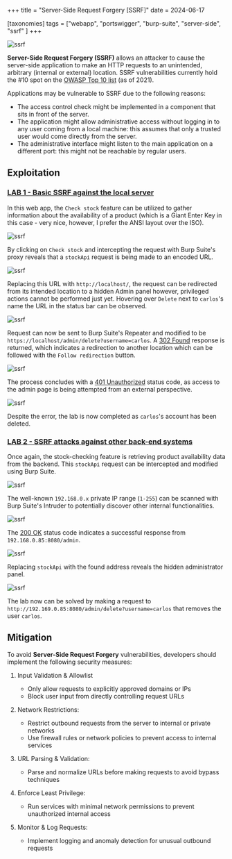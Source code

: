 +++
title = "Server-Side Request Forgery [SSRF]"
date = 2024-06-17

[taxonomies]
tags = ["webapp", "portswigger", "burp-suite", "server-side", "ssrf" ]
+++

![ssrf](/pictures/articles/portswigger/server-side-request-forgery/server-side-request-forgery.svg)

**Server-Side Request Forgery (SSRF)** allows an attacker to cause the
server-side application to make an HTTP requests to an unintended, arbitrary
(internal or external) location. SSRF vulnerabilities currently hold the #10
spot on the [OWASP Top 10 list](https://owasp.org/www-project-top-ten/)
(as of 2021).

<!-- more -->

Applications may be vulnerable to SSRF due to the following reasons:
- The access control check might be implemented in a component that sits in
  front of the server.
- The application might allow administrative access without logging in to any
  user coming from a local machine: this assumes that only a trusted user would
  come directly from the server.
- The administrative interface might listen to the main application on a
  different port: this might not be reachable by regular users.

## Exploitation

<!-- LAB 1 {{{-->
### [LAB 1 - Basic SSRF against the local server](https://portswigger.net/web-security/learning-paths/server-side-vulnerabilities-apprentice/ssrf-apprentice/ssrf/lab-basic-ssrf-against-localhost)

In this web app, the `Check stock` feature can be utilized to gather information
about the availability of a product (which is a Giant Enter Key in this case -
very nice, however, I prefer the ANSI layout over the ISO).

![ssrf](/pictures/articles/portswigger/server-side-request-forgery/lab-1-1.png)

By clicking on `Check stock` and intercepting the request with Burp Suite's
proxy reveals that a `stockApi` request is being made to an encoded URL.

![ssrf](/pictures/articles/portswigger/server-side-request-forgery/lab-1-2.png)

Replacing this URL with `http://localhost/`, the request can be redirected
from its intended location to a hidden Admin panel however,
privileged actions cannot be performed just yet. Hovering over
`Delete` next to `carlos`'s name the URL in the status bar can be observed.

![ssrf](/pictures/articles/portswigger/server-side-request-forgery/lab-1-3.png)

Request can now be sent to Burp Suite's Repeater and modified to be
`https://localhost/admin/delete?username=carlos`. A [302 Found](https://developer.mozilla.org/en-US/docs/Web/HTTP/Status/302)
response is returned, which indicates a redirection to another location which
can be followed with the `Follow redirection` button.

![ssrf](/pictures/articles/portswigger/server-side-request-forgery/lab-1-4.png)

The process concludes with a [401 Unauthorized](https://developer.mozilla.org/en-US/docs/Web/HTTP/Status/401)
status code, as access to the admin page is being attempted from an external
perspective.

![ssrf](/pictures/articles/portswigger/server-side-request-forgery/lab-1-5.png)

Despite the error, the lab is now completed as `carlos`'s account has been
deleted.
<!-- }}} -->

<!-- LAB 2 {{{-->
### [LAB 2 - SSRF attacks against other back-end systems](https://portswigger.net/web-security/learning-paths/server-side-vulnerabilities-apprentice/ssrf-apprentice/ssrf/ssrf-attacks-against-other-back-end-systems)

Once again, the stock-checking feature is retrieving product availability data
from the backend. This `stockApi` request can be intercepted and modified
using Burp Suite.

![ssrf](/pictures/articles/portswigger/server-side-request-forgery/lab-2-1.png)

The well-known `192.168.0.x` private IP range (`1-255`) can be scanned with
Burp Suite's Intruder to potentially discover other internal functionalities.

![ssrf](/pictures/articles/portswigger/server-side-request-forgery/lab-2-2.png)

The [200 OK](https://developer.mozilla.org/en-US/docs/Web/HTTP/Status/200)
status code indicates a successful response from `192.168.0.85:8080/admin`.

![ssrf](/pictures/articles/portswigger/server-side-request-forgery/lab-2-3.png)

Replacing `stockApi` with the found address reveals the hidden administrator
panel.

![ssrf](/pictures/articles/portswigger/server-side-request-forgery/lab-2-4.png)

The lab now can be solved by making a request to
`http://192.169.0.85:8080/admin/delete?username=carlos` that removes the user
`carlos`.

<!-- }}} -->

## Mitigation

To avoid **Server-Side Request Forgery** vulnerabilities,
developers should implement the following security measures:

1. Input Validation & Allowlist
    - Only allow requests to explicitly approved domains or IPs
    - Block user input from directly controlling request URLs

2. Network Restrictions:
    - Restrict outbound requests from the server to internal or private networks
    - Use firewall rules or network policies to prevent access
      to internal services

3. URL Parsing & Validation:
    - Parse and normalize URLs before making requests
      to avoid bypass techniques

4. Enforce Least Privilege:
    - Run services with minimal network permissions
      to prevent unauthorized internal access

5. Monitor & Log Requests:
    - Implement logging and anomaly detection for unusual outbound requests
